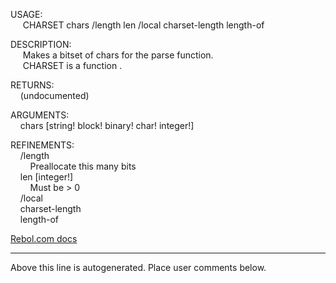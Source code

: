 USAGE:  
&nbsp;&nbsp;&nbsp;&nbsp;&nbsp;CHARSET&nbsp;chars&nbsp;/length&nbsp;len&nbsp;/local&nbsp;charset-length&nbsp;length-of  
  
DESCRIPTION:  
&nbsp;&nbsp;&nbsp;&nbsp;&nbsp;Makes&nbsp;a&nbsp;bitset&nbsp;of&nbsp;chars&nbsp;for&nbsp;the&nbsp;parse&nbsp;function.  
&nbsp;&nbsp;&nbsp;&nbsp;&nbsp;CHARSET&nbsp;is&nbsp;a&nbsp;function&nbsp;.  
  
RETURNS:  
&nbsp;&nbsp;&nbsp;&nbsp;(undocumented)  
  
ARGUMENTS:  
&nbsp;&nbsp;&nbsp;&nbsp;chars&nbsp;[string!&nbsp;block!&nbsp;binary!&nbsp;char!&nbsp;integer!]  
  
REFINEMENTS:  
&nbsp;&nbsp;&nbsp;&nbsp;/length  
&nbsp;&nbsp;&nbsp;&nbsp;&nbsp;&nbsp;&nbsp;&nbsp;Preallocate&nbsp;this&nbsp;many&nbsp;bits  
&nbsp;&nbsp;&nbsp;&nbsp;len&nbsp;[integer!]  
&nbsp;&nbsp;&nbsp;&nbsp;&nbsp;&nbsp;&nbsp;&nbsp;Must&nbsp;be&nbsp;&gt;&nbsp;0  
&nbsp;&nbsp;&nbsp;&nbsp;/local  
&nbsp;&nbsp;&nbsp;&nbsp;charset-length  
&nbsp;&nbsp;&nbsp;&nbsp;length-of  

[Rebol.com docs](http://www.rebol.com/r3/docs/functions/charset.html)
___
Above this line is autogenerated. Place user comments below.